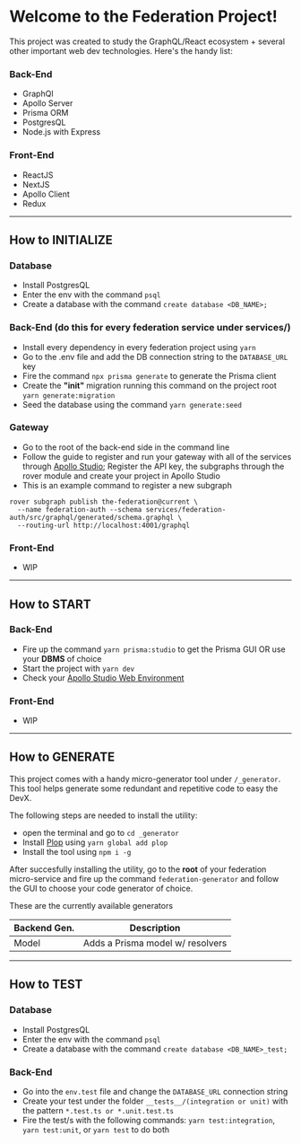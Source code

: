 # Welcome to the Federation Project!

This project was created to study the GraphQL/React ecosystem + several other important web dev technologies. Here's the handy list:

### Back-End

- GraphQl
- Apollo Server
- Prisma ORM
- PostgresQL
- Node.js with Express

### Front-End

- ReactJS
- NextJS
- Apollo Client
- Redux

---

## How to INITIALIZE

### Database

- Install PostgresQL
- Enter the env with the command `psql`
- Create a database with the command `create database <DB_NAME>;`

### Back-End (do this for every federation service under **services/**)

- Install every dependency in every federation project using `yarn`
- Go to the .env file and add the DB connection string to the `DATABASE_URL` key
- Fire the command `npx prisma generate` to generate the Prisma client
- Create the **"init"** migration running this command on the project root `yarn generate:migration`
- Seed the database using the command `yarn generate:seed`

### Gateway

- Go to the root of the back-end side in the command line
- Follow the guide to register and run your gateway with all of the services through [Apollo Studio](<[https://link](https://www.apollographql.com/docs/federation/quickstart/)>); Register the API key, the subgraphs through the rover module and create your project in Apollo Studio
- This is an example command to register a new subgraph

```console
rover subgraph publish the-federation@current \
  --name federation-auth --schema services/federation-auth/src/graphql/generated/schema.graphql \
  --routing-url http://localhost:4001/graphql
```

### Front-End

- WIP

---

## How to START

### Back-End

- Fire up the command `yarn prisma:studio` to get the Prisma GUI OR use your **DBMS** of choice
- Start the project with `yarn dev`
- Check your [Apollo Studio Web Environment](<[https://link](https://studio.apollographql.com/)>)

### Front-End

- WIP

---

## How to GENERATE

This project comes with a handy micro-generator tool under `/_generator`. This tool helps generate some redundant and repetitive code to easy the DevX.

The following steps are needed to install the utility:

- open the terminal and go to `cd _generator`
- Install [Plop](https://plopjs.com/) using `yarn global add plop`
- Install the tool using `npm i -g`

After succesfully installing the utility, go to the **root** of your federation micro-service and fire up the command `federation-generator` and follow the GUI to choose your code generator of choice.

These are the currently available generators

| Backend Gen. |           Description            |
| ------------ | :------------------------------: |
| Model        | Adds a Prisma model w/ resolvers |

---

## How to TEST

### Database

- Install PostgresQL
- Enter the env with the command `psql`
- Create a database with the command `create database <DB_NAME>_test;`

### Back-End

- Go into the `env.test` file and change the `DATABASE_URL` connection string
- Create your test under the folder `__tests__/(integration or unit)` with the pattern `*.test.ts or *.unit.test.ts`
- Fire the test/s with the following commands: `yarn test:integration`, `yarn test:unit`, or `yarn test` to do both
